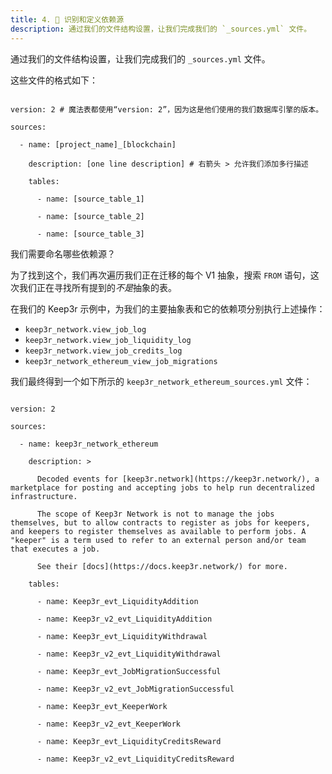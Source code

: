 ```yaml
---
title: 4. 📙 识别和定义依赖源
description: 通过我们的文件结构设置，让我们完成我们的 `_sources.yml` 文件。
---
```


通过我们的文件结构设置，让我们完成我们的 `_sources.yml` 文件。

这些文件的格式如下：

```sls

version: 2 # 魔法表都使用“version: 2”，因为这是他们使用的我们数据库引擎的版本。

sources:

  - name: [project_name]_[blockchain]

    description: [one line description] # 右箭头 > 允许我们添加多行描述

    tables:

      - name: [source_table_1]

      - name: [source_table_2]

      - name: [source_table_3]

```

我们需要命名哪些依赖源？

为了找到这个，我们再次遍历我们正在迁移的每个 V1 抽象，搜索 `FROM` 语句，这次我们正在寻找所有提到的*不是*抽象的表。

在我们的 Keep3r 示例中，为我们的主要抽象表和它的依赖项分别执行上述操作：

* `keep3r_network.view_job_log`
* `keep3r_network.view_job_liquidity_log`
* `keep3r_network.view_job_credits_log`
* `keep3r_network_ethereum_view_job_migrations`

我们最终得到一个如下所示的 `keep3r_network_ethereum_sources.yml` 文件：

```sls

version: 2

sources:

  - name: keep3r_network_ethereum

    description: >

      Decoded events for [keep3r.network](https://keep3r.network/), a marketplace for posting and accepting jobs to help run decentralized infrastructure.

      The scope of Keep3r Network is not to manage the jobs themselves, but to allow contracts to register as jobs for keepers, and keepers to register themselves as available to perform jobs. A "keeper" is a term used to refer to an external person and/or team that executes a job.

      See their [docs](https://docs.keep3r.network/) for more.

    tables:

      - name: Keep3r_evt_LiquidityAddition

      - name: Keep3r_v2_evt_LiquidityAddition

      - name: Keep3r_evt_LiquidityWithdrawal

      - name: Keep3r_v2_evt_LiquidityWithdrawal

      - name: Keep3r_evt_JobMigrationSuccessful

      - name: Keep3r_v2_evt_JobMigrationSuccessful

      - name: Keep3r_evt_KeeperWork

      - name: Keep3r_v2_evt_KeeperWork

      - name: Keep3r_evt_LiquidityCreditsReward

      - name: Keep3r_v2_evt_LiquidityCreditsReward

```